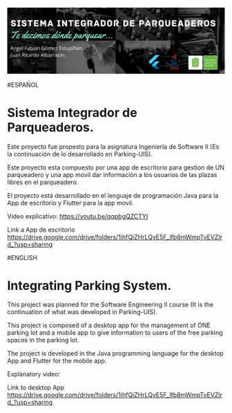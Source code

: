 ![Banner Sistema Integrador de Paqueaderos](banner.png)

#ESPAÑOL

# Sistema Integrador de Parqueaderos.

Este proyecto fue propesto para la asignatura Ingeniería de Software II (Es la continuación de lo desarrollado en Parking-UIS).

Este proyecto esta compuesto por una app de escritorio para gestion de UN parqueadero y una app movil dar información a los usuarios de las plazas libres en el parqueadero.

El proyecto está desarrollado en el lenguaje de programación Java para la App de escritorio y Flutter para la app movil.

Video explicativo: https://youtu.be/qqpbgQZCTYI

Link a App de escritorio https://drive.google.com/drive/folders/1ihfQiZHrLQvE5F_lfb8mWmpTvEVZIrd_?usp=sharing


#ENGLISH

# Integrating Parking System.

This project was planned for the Software Engineering II course (It is the continuation of what was developed in Parking-UIS).

This project is composed of a desktop app for the management of ONE parking lot and a mobile app to give information to users of the free parking spaces in the parking lot.

The project is developed in the Java programming language for the desktop App and Flutter for the mobile app.

Explanatory video:

Link to desktop App https://drive.google.com/drive/folders/1ihfQiZHrLQvE5F_lfb8mWmpTvEVZIrd_?usp=sharing

